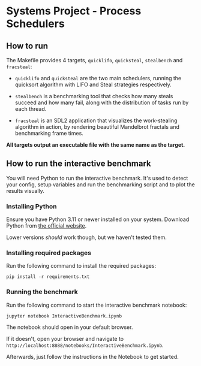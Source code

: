# Systems Project - Process Schedulers

## How to run

The Makefile provides 4 targets, `quicklifo`, `quicksteal`, `stealbench` and `fracsteal`:

-   `quicklifo` and `quicksteal` are the two main schedulers, running the quicksort algorithm with LIFO and Steal strategies respectively.

-   `stealbench` is a benchmarking tool that checks how many steals succeed and how many fail, along with the distribution of tasks run by each thread.

-   `fracsteal` is an SDL2 application that visualizes the work-stealing algorithm in action, by rendering beautiful Mandelbrot fractals and benchmarking frame times.

**All targets output an executable file with the same name as the target.**

## How to run the interactive benchmark

You will need Python to run the interactive benchmark. It's used to detect your config, setup variables and run the benchmarking script and to plot the results visually.

### Installing Python

Ensure you have Python 3.11 or newer installed on your system. Download Python from [the official website](https://www.python.org/downloads/).

Lower versions _should_ work though, but we haven't tested them.

### Installing required packages

Run the following command to install the required packages:

`pip install -r requirements.txt`

### Running the benchmark

Run the following command to start the interactive benchmark notebook:

`jupyter notebook InteractiveBenchmark.ipynb`

The notebook should open in your default browser.

If it doesn't, open your browser and navigate to `http://localhost:8888/notebooks/InteractiveBenchmark.ipynb`.

Afterwards, just follow the instructions in the Notebook to get started.
